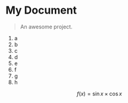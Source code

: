 # My Document

> An awesome project.

1. a
2. b
3. c
4. d
5. e
6. f
7. g
8. h

$$f \left(x\right)=\sin x \times \cos x$$